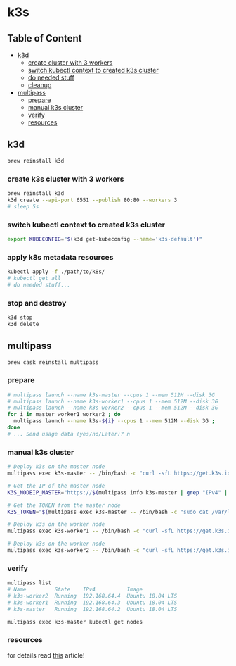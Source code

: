 # k3s

## Table of Content

* [k3d](#k3d)
  * [create cluster with 3 workers](#create-cluster-with-3-workers)
  * [switch kubectl context to created k3s cluster](#switch-kubectl-context-to-created-k3s-cluster)
  * [do needed stuff](#apply-k8s-metadata-resources)
  * [cleanup](#stop-and-destroy)
* [multipass](#multipass)
  * [prepare](#prepare)
  * [manual k3s cluster](#manual-k3s-cluster)
  * [verify](#verify)
  * [resources](#resources)

## k3d

```bash
brew reinstall k3d
```

### create k3s cluster with 3 workers

```bash
brew reinstall k3d
k3d create --api-port 6551 --publish 80:80 --workers 3
# sleep 5s
```

### switch kubectl context to created k3s cluster

```bash
export KUBECONFIG="$(k3d get-kubeconfig --name='k3s-default')"
```

### apply k8s metadata resources

```bash
kubectl apply -f ./path/to/k8s/
# kubectl get all
# do needed stuff...
```

### stop and destroy

```bash
k3d stop
k3d delete
```

## multipass

```bash
brew cask reinstall multipass
```

### prepare

```bash
# multipass launch --name k3s-master --cpus 1 --mem 512M --disk 3G
# multipass launch --name k3s-worker1 --cpus 1 --mem 512M --disk 3G
# multipass launch --name k3s-worker2 --cpus 1 --mem 512M --disk 3G
for i in master worker1 worker2 ; do
  multipass launch --name k3s-${i} --cpus 1 --mem 512M --disk 3G ;
done
# ... Send usage data (yes/no/Later)? n
```

### manual k3s cluster

```bash
# Deploy k3s on the master node
multipass exec k3s-master -- /bin/bash -c "curl -sfL https://get.k3s.io | sh -"

# Get the IP of the master node
K3S_NODEIP_MASTER="https://$(multipass info k3s-master | grep "IPv4" | awk -F' ' '{print $2}'):6443"

# Get the TOKEN from the master node
K3S_TOKEN="$(multipass exec k3s-master -- /bin/bash -c "sudo cat /var/lib/rancher/k3s/server/node-token")"

# Deploy k3s on the worker node
multipass exec k3s-worker1 -- /bin/bash -c "curl -sfL https://get.k3s.io | K3S_TOKEN=${K3S_TOKEN} K3S_URL=${K3S_NODEIP_MASTER} sh -"

# Deploy k3s on the worker node
multipass exec k3s-worker2 -- /bin/bash -c "curl -sfL https://get.k3s.io | K3S_TOKEN=${K3S_TOKEN} K3S_URL=${K3S_NODEIP_MASTER} sh -"
```

### verify

```bash
multipass list
# Name         State    IPv4          Image
# k3s-worker2  Running  192.168.64.4  Ubuntu 18.04 LTS
# k3s-worker1  Running  192.168.64.3  Ubuntu 18.04 LTS
# k3s-master   Running  192.168.64.2  Ubuntu 18.04 LTS

multipass exec k3s-master kubectl get nodes

```

### resources

for details read [this](https://medium.com/@mattiaperi/kubernetes-cluster-with-k3s-and-multipass-7532361affa3) article!
